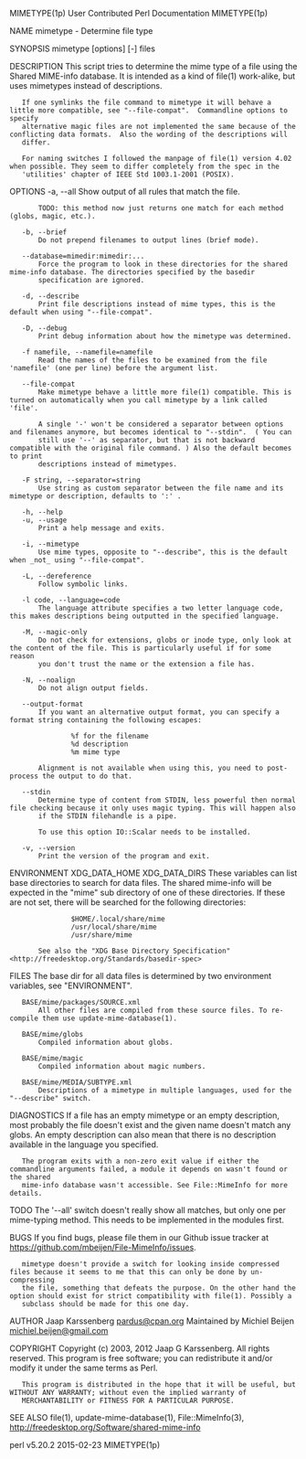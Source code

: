 MIMETYPE(1p)                                            User Contributed Perl Documentation                                           MIMETYPE(1p)

NAME
       mimetype - Determine file type

SYNOPSIS
       mimetype [options] [-] files

DESCRIPTION
       This script tries to determine the mime type of a file using the Shared MIME-info database. It is intended as a kind of file(1) work-alike,
       but uses mimetypes instead of descriptions.

       If one symlinks the file command to mimetype it will behave a little more compatible, see "--file-compat".  Commandline options to specify
       alternative magic files are not implemented the same because of the conflicting data formats.  Also the wording of the descriptions will
       differ.

       For naming switches I followed the manpage of file(1) version 4.02 when possible. They seem to differ completely from the spec in the
       'utilities' chapter of IEEE Std 1003.1-2001 (POSIX).

OPTIONS
       -a, --all
           Show output of all rules that match the file.

           TODO: this method now just returns one match for each method (globs, magic, etc.).

       -b, --brief
           Do not prepend filenames to output lines (brief mode).

       --database=mimedir:mimedir:...
           Force the program to look in these directories for the shared mime-info database. The directories specified by the basedir
           specification are ignored.

       -d, --describe
           Print file descriptions instead of mime types, this is the default when using "--file-compat".

       -D, --debug
           Print debug information about how the mimetype was determined.

       -f namefile, --namefile=namefile
           Read the names of the files to be examined from the file 'namefile' (one per line) before the argument list.

       --file-compat
           Make mimetype behave a little more file(1) compatible. This is turned on automatically when you call mimetype by a link called 'file'.

           A single '-' won't be considered a separator between options and filenames anymore, but becomes identical to "--stdin".  ( You can
           still use '--' as separator, but that is not backward compatible with the original file command. ) Also the default becomes to print
           descriptions instead of mimetypes.

       -F string, --separator=string
           Use string as custom separator between the file name and its mimetype or description, defaults to ':' .

       -h, --help
       -u, --usage
           Print a help message and exits.

       -i, --mimetype
           Use mime types, opposite to "--describe", this is the default when _not_ using "--file-compat".

       -L, --dereference
           Follow symbolic links.

       -l code, --language=code
           The language attribute specifies a two letter language code, this makes descriptions being outputted in the specified language.

       -M, --magic-only
           Do not check for extensions, globs or inode type, only look at the content of the file. This is particularly useful if for some reason
           you don't trust the name or the extension a file has.

       -N, --noalign
           Do not align output fields.

       --output-format
           If you want an alternative output format, you can specify a format string containing the following escapes:

                   %f for the filename
                   %d description
                   %m mime type

           Alignment is not available when using this, you need to post-process the output to do that.

       --stdin
           Determine type of content from STDIN, less powerful then normal file checking because it only uses magic typing. This will happen also
           if the STDIN filehandle is a pipe.

           To use this option IO::Scalar needs to be installed.

       -v, --version
           Print the version of the program and exit.

ENVIRONMENT
       XDG_DATA_HOME
       XDG_DATA_DIRS
           These variables can list base directories to search for data files. The shared mime-info will be expected in the "mime" sub directory
           of one of these directories. If these are not set, there will be searched for the following directories:

                   $HOME/.local/share/mime
                   /usr/local/share/mime
                   /usr/share/mime

           See also the "XDG Base Directory Specification" <http://freedesktop.org/Standards/basedir-spec>

FILES
       The base dir for all data files is determined by two environment variables, see "ENVIRONMENT".

       BASE/mime/packages/SOURCE.xml
           All other files are compiled from these source files. To re-compile them use update-mime-database(1).

       BASE/mime/globs
           Compiled information about globs.

       BASE/mime/magic
           Compiled information about magic numbers.

       BASE/mime/MEDIA/SUBTYPE.xml
           Descriptions of a mimetype in multiple languages, used for the "--describe" switch.

DIAGNOSTICS
       If a file has an empty mimetype or an empty description, most probably the file doesn't exist and the given name doesn't match any globs.
       An empty description can also mean that there is no description available in the language you specified.

       The program exits with a non-zero exit value if either the commandline arguments failed, a module it depends on wasn't found or the shared
       mime-info database wasn't accessible. See File::MimeInfo for more details.

TODO
       The '--all' switch doesn't really show all matches, but only one per mime-typing method. This needs to be implemented in the modules first.

BUGS
       If you find bugs, please file them in our Github issue tracker at <https://github.com/mbeijen/File-MimeInfo/issues>.

       mimetype doesn't provide a switch for looking inside compressed files because it seems to me that this can only be done by un-compressing
       the file, something that defeats the purpose. On the other hand the option should exist for strict compatibility with file(1). Possibly a
       subclass should be made for this one day.

AUTHOR
       Jaap Karssenberg <pardus@cpan.org> Maintained by Michiel Beijen <michiel.beijen@gmail.com>

COPYRIGHT
       Copyright (c) 2003, 2012 Jaap G Karssenberg. All rights reserved.  This program is free software; you can redistribute it and/or modify it
       under the same terms as Perl.

       This program is distributed in the hope that it will be useful, but WITHOUT ANY WARRANTY; without even the implied warranty of
       MERCHANTABILITY or FITNESS FOR A PARTICULAR PURPOSE.

SEE ALSO
       file(1), update-mime-database(1), File::MimeInfo(3), <http://freedesktop.org/Software/shared-mime-info>

perl v5.20.2                                                        2015-02-23                                                        MIMETYPE(1p)
